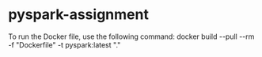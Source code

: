 # pyspark-assignment

To run the Docker file, use the following command:
docker build --pull --rm -f "Dockerfile" -t pyspark:latest "."
